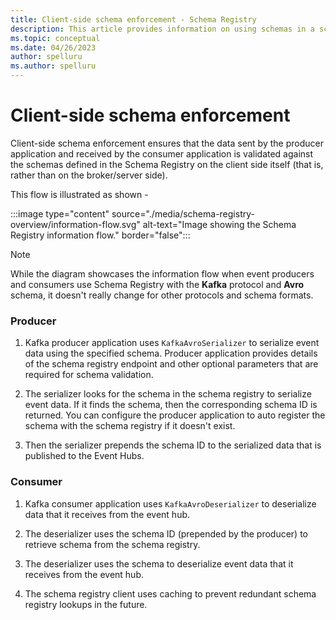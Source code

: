 ```yaml
---
title: Client-side schema enforcement - Schema Registry
description: This article provides information on using schemas in a schema registry when publishing or consuming events from Azure Event Hubs. 
ms.topic: conceptual
ms.date: 04/26/2023
author: spelluru
ms.author: spelluru
---
```


# Client-side schema enforcement

Client-side schema enforcement ensures that the data sent by the producer application and received by the consumer application is validated against the schemas defined in the Schema Registry on the client side itself (that is, rather than on the broker/server side).

This flow is illustrated as shown - 

:::image type="content" source="./media/schema-registry-overview/information-flow.svg" alt-text="Image showing the Schema Registry information flow." border="false":::

> [!NOTE]
> While the diagram showcases the information flow when event producers and consumers use Schema Registry with the **Kafka** protocol and **Avro** schema, it doesn't really change for other protocols and schema formats.
>

### Producer  

1. Kafka producer application uses `KafkaAvroSerializer` to serialize event data using the specified schema. Producer application provides details of the schema registry endpoint and other optional parameters that are required for schema validation. 

2. The serializer looks for the schema in the schema registry to serialize event data. If it finds the schema, then the corresponding schema ID is returned. You can configure the producer application to auto register the schema with the schema registry if it doesn't exist.

3. Then the serializer prepends the schema ID to the serialized data that is published to the Event Hubs. 

### Consumer 

1. Kafka consumer application uses `KafkaAvroDeserializer` to deserialize data that it receives from the event hub.

2. The deserializer uses the schema ID (prepended by the producer) to retrieve schema from the schema registry.

3. The deserializer uses the schema to deserialize event data that it receives from the event hub. 

4. The schema registry client uses caching to prevent redundant schema registry lookups in the future.  
